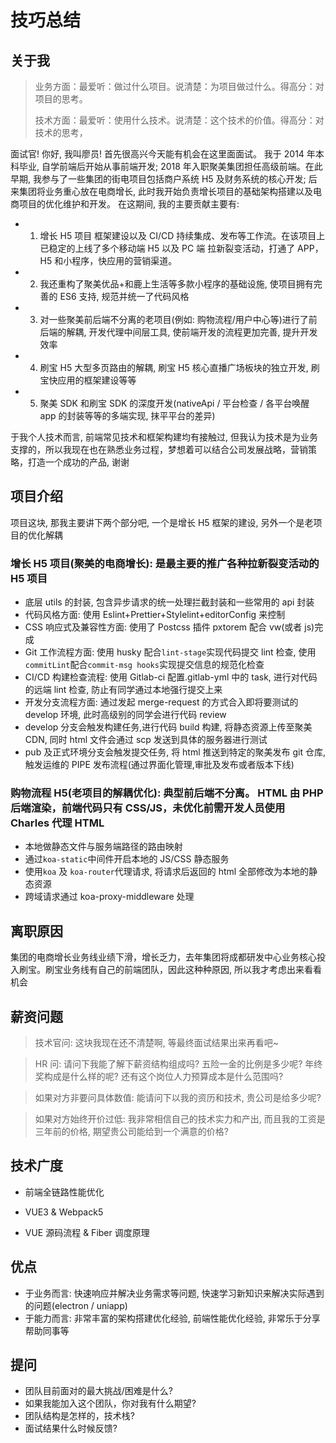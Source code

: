 # 技巧总结

## 关于我

> 业务方面：最爱听：做过什么项目。说清楚：为项目做过什么。得高分：对项目的思考。
>
> 技术方面：最爱听：使用什么技术。说清楚：这个技术的价值。得高分：对技术的思考，

面试官! 你好, 我叫廖员! 首先很高兴今天能有机会在这里面面试。 我于 2014 年本科毕业, 自学前端后开始从事前端开发; 2018 年入职聚美集团担任高级前端。在此早期, 我参与了一些集团的街电项目包括商户系统 H5 及财务系统的核心开发; 后来集团将业务重心放在电商增长, 此时我开始负责增长项目的基础架构搭建以及电商项目的优化维护和开发。 在这期间, 我的主要贡献主要有:

- 1. 增长 H5 项目 框架建设以及 CI/CD 持续集成、发布等工作流。在该项目上已稳定的上线了多个移动端 H5 以及 PC 端 拉新裂变活动，打通了 APP，H5 和小程序，快应用的营销渠道。
- 2. 我还重构了聚美优品+和鹿上生活等多款小程序的基础设施, 使项目拥有完善的 ES6 支持, 规范并统一了代码风格
- 3. 对一些聚美前后端不分离的老项目(例如: 购物流程/用户中心等)进行了前后端的解耦, 开发代理中间层工具, 使前端开发的流程更加完善, 提升开发效率
- 4. 刷宝 H5 大型多页路由的解耦, 刷宝 H5 核心直播广场板块的独立开发, 刷宝快应用的框架建设等等
- 5. 聚美 SDK 和刷宝 SDK 的深度开发(nativeApi / 平台检查 / 各平台唤醒 app 的封装等等的多端实现, 抹平平台的差异)

于我个人技术而言, 前端常见技术和框架构建均有接触过, 但我认为技术是为业务支撑的，所以我现在也在熟悉业务过程，梦想着可以结合公司发展战略，营销策略，打造一个成功的产品, 谢谢

## 项目介绍

项目这块, 那我主要讲下两个部分吧, 一个是增长 H5 框架的建设, 另外一个是老项目的优化解耦

### 增长 H5 项目(聚美的电商增长): 是最主要的推广各种拉新裂变活动的 H5 项目

- 底层 utils 的封装, 包含异步请求的统一处理拦截封装和一些常用的 api 封装
- 代码风格方面: 使用 Eslint+Prettier+Stylelint+editorConfig 来控制
- CSS 响应式及兼容性方面: 使用了 Postcss 插件 pxtorem 配合 vw(或者 js)完成
- Git 工作流程方面: 使用 husky 配合`lint-stage`实现代码提交 lint 检查, 使用`commitLint`配合`commit-msg hooks`实现提交信息的规范化检查
- CI/CD 构建检查流程: 使用 Gitlab-ci 配置.gitlab-yml 中的 task, 进行对代码的远端 lint 检查, 防止有同学通过本地强行提交上来
- 开发分支流程方面: 通过发起 merge-request 的方式合入即将要测试的 develop 环境, 此时高级别的同学会进行代码 review
- develop 分支会触发构建任务,进行代码 build 构建, 将静态资源上传至聚美 CDN, 同时 html 文件会通过 scp 发送到具体的服务器进行测试
- pub 及正式环境分支会触发提交任务, 将 html 推送到特定的聚美发布 git 仓库, 触发运维的 PIPE 发布流程(通过界面化管理,审批及发布或者版本下线)

### 购物流程 H5(老项目的解耦优化): 典型前后端不分离。 HTML 由 PHP 后端渲染，前端代码只有 CSS/JS，未优化前需开发人员使用 Charles 代理 HTML

- 本地做静态文件与服务端路径的路由映射
- 通过`koa-static`中间件开启本地的 JS/CSS 静态服务
- 使用`koa` 及 `koa-router`代理请求, 将请求后返回的 html 全部修改为本地的静态资源
- 跨域请求通过 koa-proxy-middleware 处理

## 离职原因

集团的电商增长业务线业绩下滑，增长乏力，去年集团将成都研发中心业务核心投入刷宝。刷宝业务线有自己的前端团队，因此这种种原因, 所以我才考虑出来看看机会

## 薪资问题

> 技术官问: 这块我现在还不清楚啊, 等最终面试结果出来再看吧~

> HR 问: 请问下我能了解下薪资结构组成吗? 五险一金的比例是多少呢? 年终奖构成是什么样的呢? 还有这个岗位人力预算成本是什么范围吗?

> 如果对方非要问具体数值: 能请问下以我的资历和技术, 贵公司是给多少呢?

> 如果对方始终开价过低: 我非常相信自己的技术实力和产出, 而且我的工资是三年前的价格, 期望贵公司能给到一个满意的价格?

## 技术广度

- 前端全链路性能优化

- VUE3 & Webpack5

- VUE 源码流程 & Fiber 调度原理

## 优点

- 于业务而言: 快速响应并解决业务需求等问题, 快速学习新知识来解决实际遇到的问题(electron / uniapp)
- 于能力而言: 非常丰富的架构搭建优化经验, 前端性能优化经验, 非常乐于分享帮助同事等

## 提问

- 团队目前面对的最大挑战/困难是什么?
- 如果我能加入这个团队，你对我有什么期望?
- 团队结构是怎样的，技术栈?
- 面试结果什么时候反馈?
